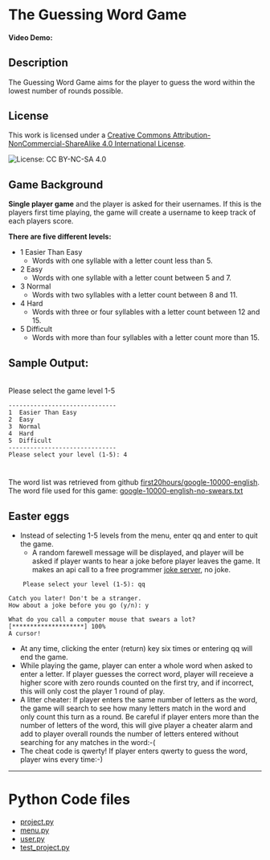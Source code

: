# The Guessing Word Game
#### Video Demo:  <URL HERE>

## **Description**
The Guessing Word Game aims for the player to guess the word within the lowest number of rounds possible.

## License

This work is licensed under a [Creative Commons Attribution-NonCommercial-ShareAlike 4.0 International License](https://creativecommons.org/licenses/by-nc-sa/4.0/).

![License: CC BY-NC-SA 4.0](https://licensebuttons.net/l/by-nc-sa/4.0/88x31.png)

## **Game Background**

**Single player game** and the player is asked for their usernames. If this is the players first time playing, the game will create a username to keep track of each players score.

**There are five different levels:**
- 1  Easier Than Easy
    - Words with one syllable with a letter count less than 5.
- 2  Easy
    - Words with one syllable with a letter count between  5 and 7.
- 3  Normal
    - Words with two syllables with a letter count between 8 and 11.
- 4  Hard
    - Words with three or four syllables with a letter count between 12 and 15.
- 5  Difficult
    - Words with more than four syllables with a letter count more than 15.

## Sample Output:
\
Please select the game level 1-5

    ------------------------------
    1  Easier Than Easy
    2  Easy
    3  Normal
    4  Hard
    5  Difficult
    ------------------------------
    Please select your level (1-5): 4

#
The word list was retrieved from github [first20hours/google-10000-english](https://github.com/first20hours/google-10000-english). The word file used for this game: [google-10000-english-no-swears.txt](https://raw.githubusercontent.com/first20hours/google-10000-english/refs/heads/master/google-10000-english-no-swears.txt)


## **Easter eggs**
- Instead of selecting 1-5 levels from the menu, enter qq and enter to quit the game.
    - A random farewell message will be displayed, and player will be asked if player wants to hear a joke before player leaves the game. It makes an api call to a free programmer [joke server](https://official-joke-api.appspot.com/jokes/programming/random), no joke.
```
    Please select your level (1-5): qq

Catch you later! Don't be a stranger.
How about a joke before you go (y/n): y

What do you call a computer mouse that swears a lot?
[********************] 100%
A cursor!
```

- At any time, clicking the enter (return) key six times or entering qq will end the game.
- While playing the game, player can enter a whole word when asked to enter a letter. If player guesses the correct word, player will receieve a higher score with zero rounds counted on the first try, and if incorrect, this will only cost the player 1 round of play.
- A litter cheater: If player enters the same number of letters as the word, the game will search to see how many letters match in the word and only count this turn as a round. Be careful if player enters more than the number of letters of the word, this will give player a cheater alarm and add to player overall rounds the number of letters entered without searching for any matches in the word:-(
- The cheat code is qwerty! If player enters qwerty to guess the word, player wins every time:-)
---
# **Python Code files**
- [project.py](project.md)
- [menu.py](menu.md)
- [user.py](user.md)
- [test_project.py](test_project.md)

